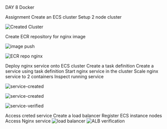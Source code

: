 DAY 8 Docker

Assignment
Create an ECS cluster
Setup 2 node cluster 

![Created Cluster]()

Create ECR repository for nginx image 

![image push]()

![ECR repo nginx]()

Deploy nginx service onto ECS cluster
Create a task definition 
Create a service using task definition 
Start nginx service in the cluster 
Scale nginx service to 2 containers 
Inspect running service 

![service-created]()

![service-created]()

![service-verified]()








Access creted service
Create a load balancer 
Register ECS instance nodes 
Access Nginx service 
![load balancer]()
![ALB verification]()